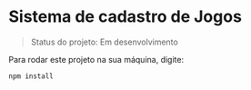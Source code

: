 <h1> Sistema de cadastro de Jogos </h1>

> Status do projeto: Em desenvolvimento

Para rodar este projeto na sua máquina, digite:
```
npm install
```
